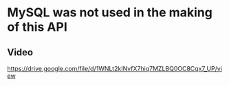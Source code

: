 # MySQL was not used in the making of this API

## Video
https://drive.google.com/file/d/1WNLt2kINvfX7hiq7MZLBQ0OC8Cqx7_UP/view
